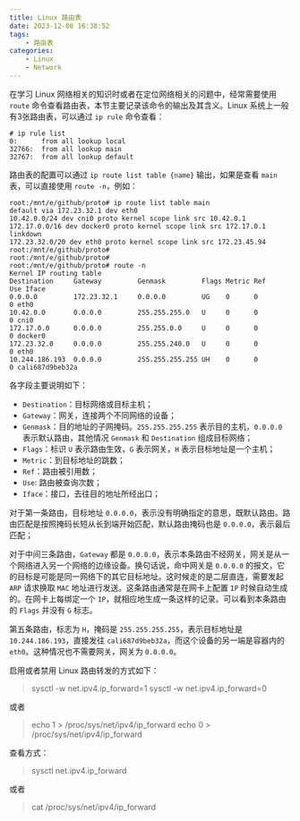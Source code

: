 ```yaml
---
title: Linux 路由表
date: 2023-12-08 16:38:52
tags:
    - 路由表
categories:
    - Linux
    - Network
---
```


在学习 Linux 网络相关的知识时或者在定位网络相关的问题中，经常需要使用 `route` 命令查看路由表，本节主要记录该命令的输出及其含义。Linux 系统上一般有3张路由表，可以通过 `ip rule` 命令查看：

```
# ip rule list
0:      from all lookup local
32766:  from all lookup main
32767:  from all lookup default
```

路由表的配置可以通过 `ip route list table {name}` 输出，如果是查看 `main` 表，可以直接使用 `route -n`，例如：

```
root:/mnt/e/github/proto# ip route list table main
default via 172.23.32.1 dev eth0
10.42.0.0/24 dev cni0 proto kernel scope link src 10.42.0.1
172.17.0.0/16 dev docker0 proto kernel scope link src 172.17.0.1 linkdown
172.23.32.0/20 dev eth0 proto kernel scope link src 172.23.45.94
root:/mnt/e/github/proto#
root:/mnt/e/github/proto#
root:/mnt/e/github/proto# route -n
Kernel IP routing table
Destination     Gateway         Genmask         Flags Metric Ref    Use Iface
0.0.0.0         172.23.32.1     0.0.0.0         UG    0      0        0 eth0
10.42.0.0       0.0.0.0         255.255.255.0   U     0      0        0 cni0
172.17.0.0      0.0.0.0         255.255.0.0     U     0      0        0 docker0
172.23.32.0     0.0.0.0         255.255.240.0   U     0      0        0 eth0
10.244.186.193  0.0.0.0         255.255.255.255 UH    0      0        0 cali687d9beb32a
```

各字段主要说明如下：

- `Destination`：目标网络或目标主机；
- `Gateway`：网关，连接两个不同网络的设备；
- `Genmask`：目的地址的子网掩码。`255.255.255.255` 表示目的主机，`0.0.0.0` 表示默认路由，其他情况 `Genmask` 和 `Destination` 组成目标网络；
- `Flags`：标识 `U` 表示路由生效，`G` 表示网关，`H` 表示目标地址是一个主机；
- `Metric`：到目标地址的跳数；
- `Ref`：路由被引用数；
- `Use`: 路由被查询次数；
- `Iface`：接口，去往目的地址所经出口；

对于第一条路由，目标地址 `0.0.0.0`，表示没有明确指定的意思，既默认路由。路由匹配是按照掩码长短从长到端开始匹配，默认路由掩码也是 `0.0.0.0`，表示最后匹配；

对于中间三条路由，`Gateway` 都是 `0.0.0.0`，表示本条路由不经网关，网关是从一个网络进入另一个网络的边缘设备。换句话说，命中网关是 `0.0.0.0` 的报文，它的目标是可能是同一网络下的其它目标地址。这时候走的是二层直连，需要发起 `ARP` 请求换取 `MAC` 地址进行发送。这条路由通常是在网卡上配置 `IP` 时候自动生成的。在网卡上每绑定一个 `IP`，就相应地生成一条这样的记录。可以看到本条路由的 `Flags` 并没有 `G` 标志。

第五条路由，标志为 `H`，掩码是 `255.255.255.255`，表示目标地址是 `10.244.186.193`，直接发往 `cali687d9beb32a`，而这个设备的另一端是容器内的 `eth0`。这种情况也不需要网关，网关为 `0.0.0.0`。

<!-- more -->

启用或者禁用 Linux 路由转发的方式如下：

> sysctl -w net.ipv4.ip_forward=1
> sysctl -w net.ipv4.ip_forward=0

或者 

> echo 1 > /proc/sys/net/ipv4/ip_forward
> echo 0 > /proc/sys/net/ipv4/ip_forward

查看方式：

> sysctl net.ipv4.ip_forward

或者

> cat /proc/sys/net/ipv4/ip_forward